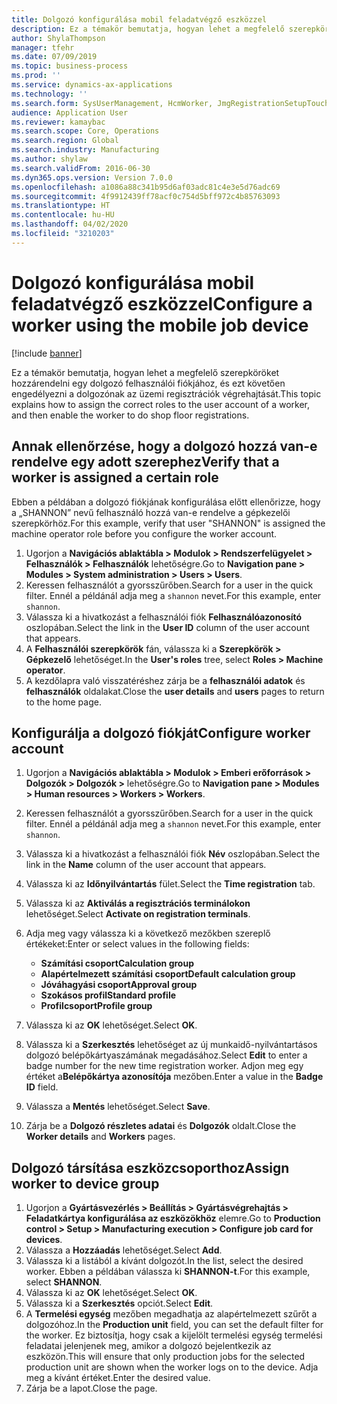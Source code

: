 ```yaml
---
title: Dolgozó konfigurálása mobil feladatvégző eszközzel
description: Ez a témakör bemutatja, hogyan lehet a megfelelő szerepköröket hozzárendelni egy dolgozó felhasználói fiókjához, és ezt követően engedélyezni a dolgozónak az üzemi regisztrációk végrehajtását.
author: ShylaThompson
manager: tfehr
ms.date: 07/09/2019
ms.topic: business-process
ms.prod: ''
ms.service: dynamics-ax-applications
ms.technology: ''
ms.search.form: SysUserManagement, HcmWorker, JmgRegistrationSetupTouch, JmgRegistrationSetupAssignUsers
audience: Application User
ms.reviewer: kamaybac
ms.search.scope: Core, Operations
ms.search.region: Global
ms.search.industry: Manufacturing
ms.author: shylaw
ms.search.validFrom: 2016-06-30
ms.dyn365.ops.version: Version 7.0.0
ms.openlocfilehash: a1086a88c341b95d6af03adc81c4e3e5d76adc69
ms.sourcegitcommit: 4f9912439ff78acf0c754d5bff972c4b85763093
ms.translationtype: HT
ms.contentlocale: hu-HU
ms.lasthandoff: 04/02/2020
ms.locfileid: "3210203"
---
```

# <a name="configure-a-worker-using-the-mobile-job-device"></a><span data-ttu-id="dc28d-103">Dolgozó konfigurálása mobil feladatvégző eszközzel</span><span class="sxs-lookup"><span data-stu-id="dc28d-103">Configure a worker using the mobile job device</span></span>

[!include [banner](../../includes/banner.md)]

<span data-ttu-id="dc28d-104">Ez a témakör bemutatja, hogyan lehet a megfelelő szerepköröket hozzárendelni egy dolgozó felhasználói fiókjához, és ezt követően engedélyezni a dolgozónak az üzemi regisztrációk végrehajtását.</span><span class="sxs-lookup"><span data-stu-id="dc28d-104">This topic explains how to assign the correct roles to the user account of a worker, and then enable the worker to do shop floor registrations.</span></span>

## <a name="verify-that-a-worker-is-assigned-a-certain-role"></a><span data-ttu-id="dc28d-105">Annak ellenőrzése, hogy a dolgozó hozzá van-e rendelve egy adott szerephez</span><span class="sxs-lookup"><span data-stu-id="dc28d-105">Verify that a worker is assigned a certain role</span></span>

<span data-ttu-id="dc28d-106">Ebben a példában a dolgozó fiókjának konfigurálása előtt ellenőrizze, hogy a „SHANNON” nevű felhasználó hozzá van-e rendelve a gépkezelői szerepkörhöz.</span><span class="sxs-lookup"><span data-stu-id="dc28d-106">For this example, verify that user "SHANNON" is assigned the machine operator role before you configure the worker account.</span></span>

1. <span data-ttu-id="dc28d-107">Ugorjon a **Navigációs ablaktábla > Modulok > Rendszerfelügyelet > Felhasználók > Felhasználók** lehetőségre.</span><span class="sxs-lookup"><span data-stu-id="dc28d-107">Go to **Navigation pane > Modules > System administration > Users > Users**.</span></span>
2. <span data-ttu-id="dc28d-108">Keressen felhasználót a gyorsszűrőben.</span><span class="sxs-lookup"><span data-stu-id="dc28d-108">Search for a user in the quick filter.</span></span> <span data-ttu-id="dc28d-109">Ennél a példánál adja meg a `shannon` nevet.</span><span class="sxs-lookup"><span data-stu-id="dc28d-109">For this example, enter `shannon`.</span></span>
3. <span data-ttu-id="dc28d-110">Válassza ki a hivatkozást a felhasználói fiók **Felhasználóazonosító** oszlopában.</span><span class="sxs-lookup"><span data-stu-id="dc28d-110">Select the link in the **User ID** column of the user account that appears.</span></span>
4. <span data-ttu-id="dc28d-111">A **Felhasználói szerepkörök** fán, válassza ki a **Szerepkörök > Gépkezelő** lehetőséget.</span><span class="sxs-lookup"><span data-stu-id="dc28d-111">In the **User's roles** tree, select **Roles > Machine operator**.</span></span>
5. <span data-ttu-id="dc28d-112">A kezdőlapra való visszatéréshez zárja be a **felhasználói adatok** és **felhasználók** oldalakat.</span><span class="sxs-lookup"><span data-stu-id="dc28d-112">Close the **user details** and **users** pages to return to the home page.</span></span>

## <a name="configure-worker-account"></a><span data-ttu-id="dc28d-113">Konfigurálja a dolgozó fiókját</span><span class="sxs-lookup"><span data-stu-id="dc28d-113">Configure worker account</span></span>
1. <span data-ttu-id="dc28d-114">Ugorjon a **Navigációs ablaktábla > Modulok > Emberi erőforrások > Dolgozók > Dolgozók >** lehetőségre.</span><span class="sxs-lookup"><span data-stu-id="dc28d-114">Go to **Navigation pane > Modules > Human resources > Workers > Workers**.</span></span>
2. <span data-ttu-id="dc28d-115">Keressen felhasználót a gyorsszűrőben.</span><span class="sxs-lookup"><span data-stu-id="dc28d-115">Search for a user in the quick filter.</span></span> <span data-ttu-id="dc28d-116">Ennél a példánál adja meg a `shannon` nevet.</span><span class="sxs-lookup"><span data-stu-id="dc28d-116">For this example, enter `shannon`.</span></span>
3. <span data-ttu-id="dc28d-117">Válassza ki a hivatkozást a felhasználói fiók **Név** oszlopában.</span><span class="sxs-lookup"><span data-stu-id="dc28d-117">Select the link in the **Name** column of the user account that appears.</span></span>
4. <span data-ttu-id="dc28d-118">Válassza ki az **Időnyilvántartás** fület.</span><span class="sxs-lookup"><span data-stu-id="dc28d-118">Select the **Time registration** tab.</span></span>
5. <span data-ttu-id="dc28d-119">Válassza ki az **Aktiválás a regisztrációs terminálokon** lehetőséget.</span><span class="sxs-lookup"><span data-stu-id="dc28d-119">Select **Activate on registration terminals**.</span></span>
6. <span data-ttu-id="dc28d-120">Adja meg vagy válassza ki a következő mezőkben szereplő értékeket:</span><span class="sxs-lookup"><span data-stu-id="dc28d-120">Enter or select values in the following fields:</span></span>  

    - <span data-ttu-id="dc28d-121">**Számítási csoport**</span><span class="sxs-lookup"><span data-stu-id="dc28d-121">**Calculation group**</span></span>  
    - <span data-ttu-id="dc28d-122">**Alapértelmezett számítási csoport**</span><span class="sxs-lookup"><span data-stu-id="dc28d-122">**Default calculation group**</span></span>  
    - <span data-ttu-id="dc28d-123">**Jóváhagyási csoport**</span><span class="sxs-lookup"><span data-stu-id="dc28d-123">**Approval group**</span></span>  
    - <span data-ttu-id="dc28d-124">**Szokásos profil**</span><span class="sxs-lookup"><span data-stu-id="dc28d-124">**Standard profile**</span></span>  
    - <span data-ttu-id="dc28d-125">**Profilcsoport**</span><span class="sxs-lookup"><span data-stu-id="dc28d-125">**Profile group**</span></span>  

7. <span data-ttu-id="dc28d-126">Válassza ki az **OK** lehetőséget.</span><span class="sxs-lookup"><span data-stu-id="dc28d-126">Select **OK**.</span></span>
8. <span data-ttu-id="dc28d-127">Válassza ki a **Szerkesztés** lehetőséget az új munkaidő-nyilvántartásos dolgozó belépőkártyaszámának megadásához.</span><span class="sxs-lookup"><span data-stu-id="dc28d-127">Select **Edit** to enter a badge number for the new time registration worker.</span></span> <span data-ttu-id="dc28d-128">Adjon meg egy értéket a**Belépőkártya azonosítója** mezőben.</span><span class="sxs-lookup"><span data-stu-id="dc28d-128">Enter a value in the **Badge ID** field.</span></span>
9. <span data-ttu-id="dc28d-129">Válassza a **Mentés** lehetőséget.</span><span class="sxs-lookup"><span data-stu-id="dc28d-129">Select **Save**.</span></span>
10. <span data-ttu-id="dc28d-130">Zárja be a **Dolgozó részletes adatai** és **Dolgozók** oldalt.</span><span class="sxs-lookup"><span data-stu-id="dc28d-130">Close the **Worker details** and **Workers** pages.</span></span>

## <a name="assign-worker-to-device-group"></a><span data-ttu-id="dc28d-131">Dolgozó társítása eszközcsoporthoz</span><span class="sxs-lookup"><span data-stu-id="dc28d-131">Assign worker to device group</span></span>
1. <span data-ttu-id="dc28d-132">Ugorjon a **Gyártásvezérlés > Beállítás > Gyártásvégrehajtás > Feladatkártya konfigurálása az eszközökhöz** elemre.</span><span class="sxs-lookup"><span data-stu-id="dc28d-132">Go to **Production control > Setup > Manufacturing execution > Configure job card for devices**.</span></span>
2. <span data-ttu-id="dc28d-133">Válassza a **Hozzáadás** lehetőséget.</span><span class="sxs-lookup"><span data-stu-id="dc28d-133">Select **Add**.</span></span>
3. <span data-ttu-id="dc28d-134">Válassza ki a listából a kívánt dolgozót.</span><span class="sxs-lookup"><span data-stu-id="dc28d-134">In the list, select the desired worker.</span></span> <span data-ttu-id="dc28d-135">Ebben a példában válassza ki **SHANNON-t**.</span><span class="sxs-lookup"><span data-stu-id="dc28d-135">For this example, select **SHANNON**.</span></span>
4. <span data-ttu-id="dc28d-136">Válassza ki az **OK** lehetőséget.</span><span class="sxs-lookup"><span data-stu-id="dc28d-136">Select **OK**.</span></span>
5. <span data-ttu-id="dc28d-137">Válassza ki a **Szerkesztés** opciót.</span><span class="sxs-lookup"><span data-stu-id="dc28d-137">Select **Edit**.</span></span>
6. <span data-ttu-id="dc28d-138">A **Termelési egység** mezőben megadhatja az alapértelmezett szűrőt a dolgozóhoz.</span><span class="sxs-lookup"><span data-stu-id="dc28d-138">In the **Production unit** field, you can set the default filter for the worker.</span></span> <span data-ttu-id="dc28d-139">Ez biztosítja, hogy csak a kijelölt termelési egység termelési feladatai jelenjenek meg, amikor a dolgozó bejelentkezik az eszközön.</span><span class="sxs-lookup"><span data-stu-id="dc28d-139">This will ensure that only production jobs for the selected production unit are shown when the worker logs on to the device.</span></span> <span data-ttu-id="dc28d-140">Adja meg a kívánt értéket.</span><span class="sxs-lookup"><span data-stu-id="dc28d-140">Enter the desired value.</span></span>
7. <span data-ttu-id="dc28d-141">Zárja be a lapot.</span><span class="sxs-lookup"><span data-stu-id="dc28d-141">Close the page.</span></span>


